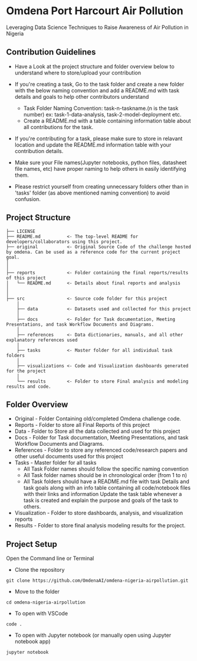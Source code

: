 # Omdena Port Harcourt Air Pollution

Leveraging Data Science Techniques to Raise Awareness of Air Pollution in Nigeria

## Contribution Guidelines
- Have a Look at the project structure and folder overview below to understand where to store/upload your contribution
- If you're creating a task, Go to the task folder and create a new folder with the below naming convention and add a README.md with task details and goals to help other contributors understand
    * Task Folder Naming Convention: task-n-taskname.(n is the task number) ex: task-1-data-analysis, task-2-model-deployment etc.
    * Create a README.md with a table containing information table about all contributions for the task.

- If you're contributing for a task, please make sure to store in relavant location and update the README.md information table with your contribution details.

- Make sure your File names(Jupyter notebooks, python files, datasheet file names, etc) have proper naming to help others in easily identifying them.
- Please restrict yourself from creating unnecessary folders other than in 'tasks' folder (as above mentioned naming convention) to avoid confusion.

## Project Structure
```
├── LICENSE
├── README.md          <- The top-level README for developers/collaborators using this project.
├── original           <- Original Source Code of the challenge hosted by omdena. Can be used as a reference code for the current project goal.
│ 
│
├── reports            <- Folder containing the final reports/results of this project
│   └── README.md      <- Details about final reports and analysis
│ 
│  
├── src                <- Source code folder for this project
    │
    ├── data           <- Datasets used and collected for this project
    │
    ├── docs           <- Folder for Task documentation, Meeting Presentations, and task Workflow Documents and Diagrams.
    │
    ├── references     <- Data dictionaries, manuals, and all other explanatory references used
    │
    ├── tasks          <- Master folder for all individual task folders
    │
    ├── visualizations <- Code and Visualization dashboards generated for the project
    │
    └── results        <- Folder to store Final analysis and modeling results and code.
```

## Folder Overview

- Original - Folder Containing old/completed Omdena challenge code.
- Reports - Folder to store all Final Reports of this project
- Data - Folder to Store all the data collected and used for this project
- Docs - Folder for Task documentation, Meeting Presentations, and task Workflow Documents and Diagrams.
- References - Folder to store any referenced code/research papers and other useful documents used for this project
- Tasks - Master folder for all tasks
    - All Task Folder names should follow the specific naming convention
    - All Task folder names should be in chronological order (from 1 to n)
    - All Task folders should have a README.md file with task Details and task goals along with an info table containing all code/notebook files with their links and information
Update the task table whenever a task is created and explain the purpose and goals of the task to others.
- Visualization - Folder to store dashboards, analysis, and visualization reports
- Results - Folder to store final analysis modeling results for the project.

## Project Setup
Open the Command line or Terminal

- Clone the repository
```
git clone https://github.com/OmdenaAI/omdena-nigeria-airpollution.git
```
- Move to the folder

```
cd omdena-nigeria-airpollution
```

- To open with VSCode
```
code .
```

- To open with Jupyter notebook (or manually open using Jupyter notebook app)
```
jupyter notebook
```

